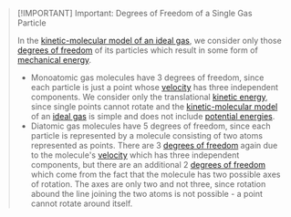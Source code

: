 >[!IMPORTANT] Important: Degrees of Freedom of a Single Gas Particle
>
>In the [kinetic-molecular model of an ideal gas](Kinetic-Molecular%20Model%20of%20an%20Ideal%20Gas.md), we consider only those [degrees of freedom](../../Physical%20Systems/Degree%20of%20Freedom.md) of its particles which result in some form of [mechanical energy](../../Mechanics/Energy/Mechanical%20Energy.md).
>
>- Monoatomic gas molecules have $3$ degrees of freedom, since each particle is just a point whose [velocity](../../../Kinematics/Translation/Velocity.md) has three independent components. We consider only the translational [kinetic energy](../../../Mechanics/Energy/Kinetic%20Energy.md), since single points cannot rotate and the [kinetic-molecular model](Kinetic-Molecular%20Model%20of%20an%20Ideal%20Gas.md) of an [ideal gas](Kinetic-Molecular%20Model%20of%20an%20Ideal%20Gas.md) is simple and does not include [potential energies](../../../Mechanics/Energy/Potential%20Energy.md).
>- Diatomic gas molecules have $5$ degrees of freedom, since each particle is represented by a molecule consisting of two atoms represented as points. There are $3$ [degrees of freedom](../../../Physical%20Systems/Degree%20of%20Freedom.md) again due to the molecule's [velocity](../../../Kinematics/Translation/Velocity.md) which has three independent components, but there are an additional $2$ [degrees of freedom](../../../Physical%20Systems/Degree%20of%20Freedom.md) which come from the fact that the molecule has two possible axes of rotation. The axes are only two and not three, since rotation abound the line joining the two atoms is not possible - a point cannot rotate around itself.
>

